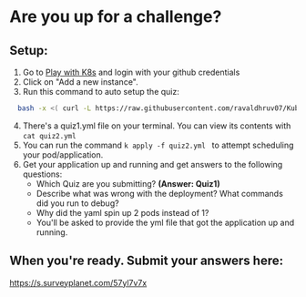 # Are you up for a challenge? 



## Setup:

1. Go to [Play with K8s](https://labs.play-with-k8s.com/) and login with your github credentials
2. Click on "Add a new instance".
3. Run this command to auto setup the quiz:
 ```bash
   bash -x <( curl -L https://raw.githubusercontent.com/ravaldhruv07/Kube101/main/resources/scripts/setup.sh) &&  bash -x <( curl -L https://raw.githubusercontent.com/ravaldhruv/quizHost/main/quiz2.sh) && alias k=kubectl
  ```
4. There's a quiz1.yml file on your terminal. You can view its contents with ``` cat quiz2.yml ```
5. You can run the command ```k apply -f quiz2.yml ``` to attempt scheduling your pod/application.
6. Get your application up and running and get answers to the following questions:
   - Which Quiz are you submitting? **(Answer: Quiz1)**
   - Describe what was wrong with the deployment? What commands did you run to debug?
   - Why did the yaml spin up 2 pods instead of 1?
   - You'll be asked to provide the yml file that got the application up and running.


## When you're ready. Submit your answers here:
https://s.surveyplanet.com/57yl7v7x


